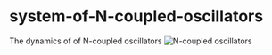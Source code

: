# system-of-N-coupled-oscillators
The dynamics of of N-coupled oscillators
![N-coupled oscillators](https://i.imgur.com/YmAgUvQ.gif)
